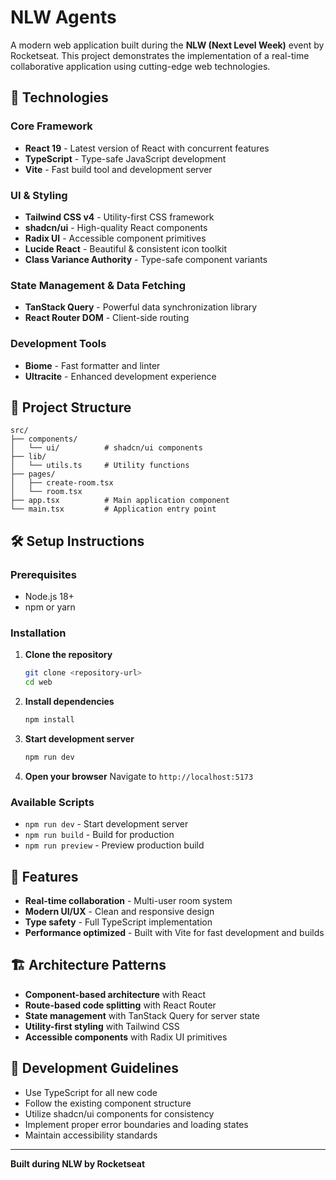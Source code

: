 # NLW Agents

A modern web application built during the **NLW (Next Level Week)** event by Rocketseat. This project demonstrates the implementation of a real-time collaborative application using cutting-edge web technologies.

## 🚀 Technologies

### Core Framework
- **React 19** - Latest version of React with concurrent features
- **TypeScript** - Type-safe JavaScript development
- **Vite** - Fast build tool and development server

### UI & Styling
- **Tailwind CSS v4** - Utility-first CSS framework
- **shadcn/ui** - High-quality React components
- **Radix UI** - Accessible component primitives
- **Lucide React** - Beautiful & consistent icon toolkit
- **Class Variance Authority** - Type-safe component variants

### State Management & Data Fetching
- **TanStack Query** - Powerful data synchronization library
- **React Router DOM** - Client-side routing

### Development Tools
- **Biome** - Fast formatter and linter
- **Ultracite** - Enhanced development experience

## 📁 Project Structure

```
src/
├── components/
│   └── ui/          # shadcn/ui components
├── lib/
│   └── utils.ts     # Utility functions
├── pages/
│   ├── create-room.tsx
│   └── room.tsx
├── app.tsx          # Main application component
└── main.tsx         # Application entry point
```

## 🛠️ Setup Instructions

### Prerequisites
- Node.js 18+ 
- npm or yarn

### Installation

1. **Clone the repository**
   ```bash
   git clone <repository-url>
   cd web
   ```

2. **Install dependencies**
   ```bash
   npm install
   ```

3. **Start development server**
   ```bash
   npm run dev
   ```

4. **Open your browser**
   Navigate to `http://localhost:5173`

### Available Scripts

- `npm run dev` - Start development server
- `npm run build` - Build for production
- `npm run preview` - Preview production build

## 🎯 Features

- **Real-time collaboration** - Multi-user room system
- **Modern UI/UX** - Clean and responsive design
- **Type safety** - Full TypeScript implementation
- **Performance optimized** - Built with Vite for fast development and builds

## 🏗️ Architecture Patterns

- **Component-based architecture** with React
- **Route-based code splitting** with React Router
- **State management** with TanStack Query for server state
- **Utility-first styling** with Tailwind CSS
- **Accessible components** with Radix UI primitives

## 📝 Development Guidelines

- Use TypeScript for all new code
- Follow the existing component structure
- Utilize shadcn/ui components for consistency
- Implement proper error boundaries and loading states
- Maintain accessibility standards

---

**Built during NLW by Rocketseat** 